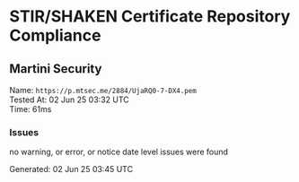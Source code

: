 # STIR/SHAKEN Certificate Repository Compliance

## Martini Security

Name: `https://p.mtsec.me/2884/UjaRQ0-7-DX4.pem`\
Tested At: 02 Jun 25 03:32 UTC\
Time: 61ms

### Issues

no warning, or error, or notice date level issues were found

Generated: 02 Jun 25 03:45 UTC